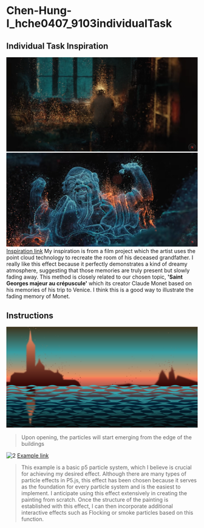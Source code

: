 # Chen-Hung-I_hche0407_9103individualTask
## Individual Task Inspiration
![1-1](asset/Part1-1.png)
![1-2](asset/Part1-2.png)
[Inspiration link](https://www.youtube.com/watch?v=mBGz30KY9WQ&t=681s)
My inspiration is from a film project which the artist uses the point cloud technology to recreate the room of his deceased grandfather.
I really like this effect because it perfectly demonstrates a kind of dreamy atmosphere, suggesting that those memories are truly present but slowly fading away.
This method is closely related to our chosen topic, __'Saint Georges majeur au crépuscule'__ which its creator Claude Monet based on his memories of his trip to Venice. I think this is a good way to illustrate the fading memory of Monet.
## Instructions
![1](asset/cover.png)
>Upon opening, the particles will start emerging from the edge of the buildings


![2](asset/Part2.png)
[Example link](https://p5js.org/examples/simulate-particle-system.html)

>This example is a basic p5 particle system, which I believe is crucial for achieving my desired effect. Although there are many types of particle effects in P5.js, this effect has been chosen because it serves as the foundation for every particle system and is the easiest to implement. I anticipate using this effect extensively in creating the painting from scratch. Once the structure of the painting is established with this effect, I can then incorporate additional interactive effects such as Flocking or smoke particles based on this function.
